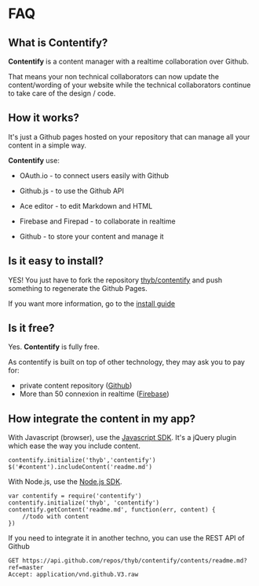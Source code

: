 FAQ
===

What is Contentify?
-------------------

**Contentify** is a content manager with a realtime collaboration over Github.

That means your non technical collaborators can now update the content/wording of your website while the technical collaborators continue to take care of the design / code.

How it works?
-------------

It's just a Github pages hosted on your repository that can manage all your content in a simple way.

**Contentify** use:

* OAuth.io - to connect users easily with Github

* Github.js - to use the Github API

* Ace editor - to edit Markdown and HTML

* Firebase and Firepad - to collaborate in realtime

* Github - to store your content and manage it

Is it easy to install?
----------------------

YES! You just have to fork the repository [thyb/contentify](https://github.com/thyb/contentify) and push something to regenerate the Github Pages.

If you want more information, go to the [install guide](http://thyb.github.io/contentify/#/learn-more/install)

Is it free?
-----------

Yes. **Contentify** is fully free.

As contentify is built on top of other technology, they may ask you to pay for:

* private content repository ([Github](https://github.com/pricing))
* More than 50 connexion in realtime ([Firebase](https://firebase.com/pricing))

How integrate the content in my app?
------------------------------------

With Javascript (browser), use the [Javascript SDK](https://github.com/thyb/contentify-js). It's a jQuery plugin which ease the way you include content.

    contentify.initialize('thyb','contentify')
    $('#content').includeContent('readme.md')

With Node.js, use the [Node.js SDK](https://github.com/thyb/contentify-js).

    var contentify = require('contentify')
    contentify.initialize('thyb', 'contentify')
    contentify.getContent('readme.md', function(err, content) {
        //todo with content
    })

If you need to integrate it in another techno, you can use the REST API of Github

    GET https://api.github.com/repos/thyb/contentify/contents/readme.md?ref=master
    Accept: application/vnd.github.V3.raw

